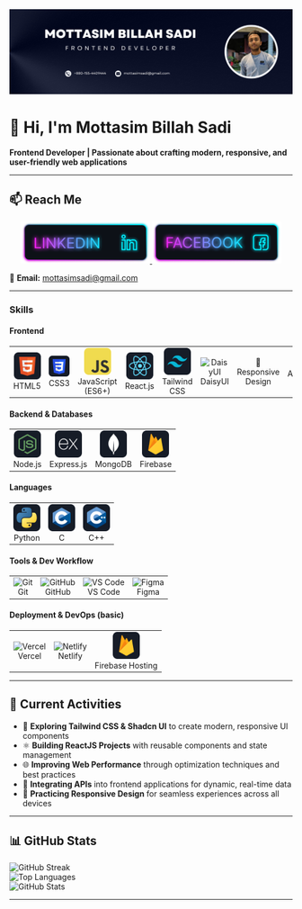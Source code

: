 <!-- Banner -->
<a href="https://www.facebook.com/mottasim.sadi">
  <img src="https://github.com/mottasimsadi/mottasimsadi/blob/main/Images/Banner.png" alt="Banner" />
</a>

# 👋 Hi, I'm Mottasim Billah Sadi
**Frontend Developer | Passionate about crafting modern, responsive, and user-friendly web applications**

---

## 📫 Reach Me
<p align="center">
  <a href="https://www.linkedin.com/in/mottasimsadi/">
    <img height="75" src="https://github.com/mottasimsadi/mottasimsadi/blob/main/Images/Icons/Linkedin.png" alt="LinkedIn">
  </a>
  <a href="https://www.facebook.com/mottasim.sadi/">
    <img height="75" src="https://github.com/mottasimsadi/mottasimsadi/blob/main/Images/Icons/Facebook.png" alt="Facebook">
  </a>
</p>

📧 **Email:** mottasimsadi@gmail.com  

---

### Skills
#### Frontend
<table>
  <tr>
    <td align="center"><img src="https://github.com/mottasimsadi/mottasimsadi/blob/main/Images/Icons/HTML.png" width="48" /><br>HTML5</td>
    <td align="center"><img src="https://github.com/mottasimsadi/mottasimsadi/blob/main/Images/Icons/css.png" width="48" /><br>CSS3</td>
    <td align="center"><img src="https://github.com/mottasimsadi/mottasimsadi/blob/main/Images/Icons/JavaScript.png" width="48" /><br>JavaScript (ES6+)</td>
    <td align="center"><img src="https://github.com/mottasimsadi/mottasimsadi/blob/main/Images/Icons/react.png" width="48" /><br>React.js</td>
    <td align="center"><img src="https://github.com/mottasimsadi/mottasimsadi/blob/main/Images/Icons/tailwind.png" width="48" /><br>Tailwind CSS</td>
    <td align="center"><img src="https://img.shields.io/badge/DaisyUI-5A0EF8?style=for-the-badge&logo=daisyui&logoColor=white" alt="DaisyUI" height="28" /><br>DaisyUI</td>
    <td align="center">📱<br>Responsive Design</td>
    <td align="center">♿️<br>Accessibility (a11y)</td>
    <td align="center">⚡<br>Web Performance</td>
  </tr>
</table>

#### Backend & Databases
<table>
  <tr>
    <td align="center"><img src="https://github.com/mottasimsadi/mottasimsadi/blob/main/Images/Icons/node.png" width="48" /><br>Node.js</td>
    <td align="center"><img src="https://github.com/mottasimsadi/mottasimsadi/blob/main/Images/Icons/express.png" width="48" /><br>Express.js</td>
    <td align="center"><img src="https://github.com/mottasimsadi/mottasimsadi/blob/main/Images/Icons/mongo.png" width="48" /><br>MongoDB</td>
    <td align="center"><img src="https://github.com/mottasimsadi/mottasimsadi/blob/main/Images/Icons/firebase.png" width="48" /><br>Firebase</td>
  </tr>
</table>

#### Languages
<table>
  <tr>
    <td align="center"><img src="https://github.com/mottasimsadi/mottasimsadi/blob/main/Images/Icons/python.png" width="48" /><br>Python</td>
    <td align="center"><img src="https://github.com/mottasimsadi/mottasimsadi/blob/main/Images/Icons/c.png" width="48" /><br>C</td>
    <td align="center"><img src="https://github.com/mottasimsadi/mottasimsadi/blob/main/Images/Icons/cpp.png" width="48" /><br>C++</td>
  </tr>
</table>

#### Tools & Dev Workflow
<table>
  <tr>
    <td align="center"><img src="https://img.shields.io/badge/Git-F05032?style=for-the-badge&logo=git&logoColor=white" alt="Git" height="28" /><br>Git</td>
    <td align="center"><img src="https://img.shields.io/badge/GitHub-181717?style=for-the-badge&logo=github&logoColor=white" alt="GitHub" height="28" /><br>GitHub</td>
    <td align="center"><img src="https://img.shields.io/badge/VS_Code-0078d7?style=for-the-badge&logo=visual-studio-code&logoColor=white" alt="VS Code" height="28" /><br>VS Code</td>
    <td align="center"><img src="https://img.shields.io/badge/Figma-F24E1E?style=for-the-badge&logo=figma&logoColor=white" alt="Figma" height="28" /><br>Figma</td>
  </tr>
</table>

#### Deployment & DevOps (basic)
<table>
  <tr>
    <td align="center"><img src="https://img.shields.io/badge/Vercel-000000?style=for-the-badge&logo=vercel&logoColor=white" alt="Vercel" height="28" /><br>Vercel</td>
    <td align="center"><img src="https://img.shields.io/badge/Netlify-00C7B7?style=for-the-badge&logo=netlify&logoColor=white" alt="Netlify" height="28" /><br>Netlify</td>
    <td align="center"><img src="https://github.com/mottasimsadi/mottasimsadi/blob/main/Images/Icons/firebase.png" width="48" /><br>Firebase Hosting</td>
  </tr>
</table>

---

## 📌 Current Activities

- 🎨 **Exploring Tailwind CSS & Shadcn UI** to create modern, responsive UI components  
- ⚛ **Building ReactJS Projects** with reusable components and state management  
- 🌐 **Improving Web Performance** through optimization techniques and best practices  
- 🧩 **Integrating APIs** into frontend applications for dynamic, real-time data  
- 📱 **Practicing Responsive Design** for seamless experiences across all devices  

---

## 📊 GitHub Stats

![GitHub Streak](https://github-readme-streak-stats.herokuapp.com/?user=mottasimsadi&theme=radical)  
![Top Languages](https://github-readme-stats.vercel.app/api/top-langs/?username=mottasimsadi&layout=compact&theme=radical)  
![GitHub Stats](https://github-readme-stats.vercel.app/api?username=mottasimsadi&show_icons=true&theme=radical)  

---
